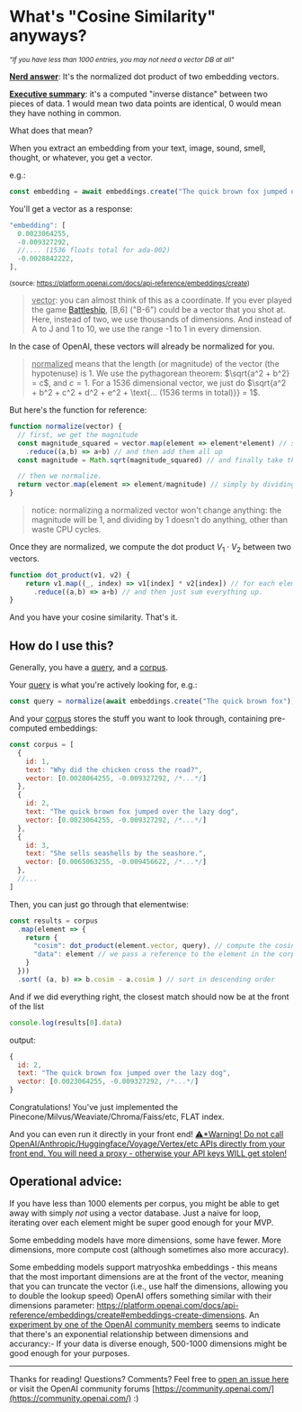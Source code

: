 # What's "Cosine Similarity" anyways?

<sup>*"If you have less than 1000 entries, you may not need a vector DB at all"*</sup>

<ins>**Nerd answer**</ins>: It's the normalized dot product of two embedding vectors. 

<ins>**Executive summary**</ins>: it's a computed "inverse distance" between two pieces of data. 1 would mean two data points are identical, 0 would mean they have nothing in common.

What does that mean? 

When you extract an embedding from your text, image, sound, smell, thought, or whatever, you get a vector. 

e.g.:

```javascript
const embedding = await embeddings.create("The quick brown fox jumped over the lazy dog") // simplified
```
You'll get a vector as a response:
```javascript
"embedding": [
  0.0023064255,
  -0.009327292,
  //.... (1536 floats total for ada-002)
  -0.0028842222,
],
```
<sup>(source: https://platform.openai.com/docs/api-reference/embeddings/create)</sup>

> <ins>vector</ins>: you can almost think of this as a coordinate. If you ever played the game [Battleship](https://en.wikipedia.org/wiki/Battleship_(game)), \[B,6\] ("B-6") could be a vector that you shot at. Here, instead of two, we use thousands of dimensions. And instead of A to J and 1 to 10, we use the range -1 to 1 in every dimension.

In the case of OpenAI, these vectors will already be normalized for you.

> <ins>normalized</ins> means that the length (or magnitude) of the vector (the hypotenuse) is 1. We use the pythagorean theorem: $\sqrt{a^2 + b^2} = c$, and $c = 1$. For a 1536 dimensional vector, we just do $\sqrt{a^2 + b^2 + c^2 + d^2 + e^2 + \text{... (1536 terms in total)}} = 1$.

But here's the function for reference:

```javascript
function normalize(vector) {
  // first, we get the magnitude
  const magnitude_squared = vector.map(element => element*element) // square each element
    .reduce((a,b) => a+b) // and then add them all up
  const magnitude = Math.sqrt(magnitude_squared) // and finally take the square root.

  // then we normalize.
  return vector.map(element => element/magnitude) // simply by dividing each element by the magnitude.
}
```
> notice: normalizing a normalized vector won't change anything: the magnitude will be 1, and dividing by 1 doesn't do anything, other than waste CPU cycles.

Once they are normalized, we compute the dot product $V_1 \cdot V_2$ between two vectors.

```javascript
function dot_product(v1, v2) {
    return v1.map((_, index) => v1[index] * v2[index]) // for each element in the vector, multiply with same index element in other vector,
      .reduce((a,b) => a+b) // and then just sum everything up.
}
```

And you have your cosine similarity. That's it. 

## How do I use this?

Generally, you have a <ins>query</ins>, and a <ins>corpus</ins>. 

Your <ins>query</ins> is what you're actively looking for, e.g.: 

```javascript
const query = normalize(await embeddings.create("The quick brown fox")) // normalization may be optional with some models
```

And your <ins>corpus</ins> stores the stuff you want to look through, containing pre-computed embeddings:

```javascript
const corpus = [
  {
    id: 1,
    text: "Why did the chicken cross the road?",
    vector: [0.0028064255, -0.009327292, /*...*/]
  },
  {
    id: 2,
    text: "The quick brown fox jumped over the lazy dog",
    vector: [0.0023064255, -0.009327292, /*...*/]
  },
  {
    id: 3,
    text: "She sells seashells by the seashore.",
    vector: [0.0065063255, -0.009456622, /*...*/]
  },
  //...
]
```

Then, you can just go through that elementwise:

```javascript
const results = corpus
  .map(element => {
    return { 
      "cosim": dot_product(element.vector, query), // compute the cosine similarity
      "data": element // we pass a reference to the element in the corpus, because we want to sort this later
    }
  }))
  .sort( (a, b) => b.cosim - a.cosim ) // sort in descending order
```

And if we did everything right, the closest match should now be at the front of the list

```javascript
console.log(results[0].data)
```
output:
```javascript
{
  id: 2,
  text: "The quick brown fox jumped over the lazy dog",
  vector: [0.0023064255, -0.009327292, /*...*/]
}
```

Congratulations! You've just implemented the Pinecone/Milvus/Weaviate/Chroma/Faiss/etc, FLAT index. 

And you can even run it directly in your front end!
<ins>⚠️*Warning! Do not call OpenAI/Anthropic/Huggingface/Voyage/Vertex/etc APIs directly from your front end. You will need a proxy - otherwise your API keys WILL get stolen!</ins>

## Operational advice:

If you have less than 1000 elements per corpus, you might be able to get away with simply *not* using a vector database. Just a naive for loop, iterating over each element might be super good enough for your MVP.

Some embedding models have more dimensions, some have fewer. More dimensions, more compute cost (although sometimes also more accuracy). 

Some embedding models support matryoshka embeddings - this means that the most important dimensions are at the front of the vector, meaning that you can truncate the vector (i.e., use half the dimensions, allowing you to double the lookup speed)
OpenAI offers something similar with their dimensions parameter: https://platform.openai.com/docs/api-reference/embeddings/create#embeddings-create-dimensions. An [experiment by one of the OpenAI community members](https://community.openai.com/t/it-looks-like-text-embedding-3-embeddings-are-truncated-scaled-versions-from-higher-dim-version/602276/14) seems to indicate that there's an exponential relationship between dimensions and accurancy:- If your data is diverse enough, 500-1000 dimensions might be good enough for your purposes.

---

Thanks for reading! Questions? Comments? Feel free to [open an issue here](https://github.com/neurofleet/blog/issues/new) or visit the OpenAI community forums [https://community.openai.com/](https://community.openai.com/) :)
